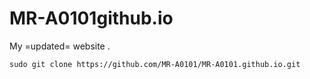# MR-A0101github.io
My =updated= website .
```
sudo git clone https://github.com/MR-A0101/MR-A0101.github.io.git
```

